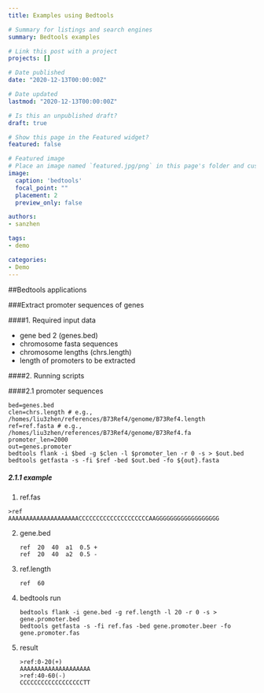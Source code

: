 ```yaml
---
title: Examples using Bedtools

# Summary for listings and search engines
summary: Bedtools examples

# Link this post with a project
projects: []

# Date published
date: "2020-12-13T00:00:00Z"

# Date updated
lastmod: "2020-12-13T00:00:00Z"

# Is this an unpublished draft?
draft: true

# Show this page in the Featured widget?
featured: false

# Featured image
# Place an image named `featured.jpg/png` in this page's folder and customize its options here.
image:
  caption: 'bedtools'
  focal_point: ""
  placement: 2
  preview_only: false

authors:
- sanzhen

tags:
- demo

categories:
- Demo
---
```


##Bedtools applications

###Extract promoter sequences of genes

####1. Required input data

* gene bed 2 (genes.bed)
* chromosome fasta sequences
* chromosome lengths (chrs.length)
* length of promoters to be extracted

####2. Running scripts

####2.1 promoter sequences

```
bed=genes.bed
clen=chrs.length # e.g., /homes/liu3zhen/references/B73Ref4/genome/B73Ref4.length
ref=ref.fasta # e.g., /homes/liu3zhen/references/B73Ref4/genome/B73Ref4.fa
promoter_len=2000
out=genes.promoter
bedtools flank -i $bed -g $clen -l $promoter_len -r 0 -s > $out.bed
bedtools getfasta -s -fi $ref -bed $out.bed -fo ${out}.fasta
```

 ##### 2.1.1 example

1. ref.fas

```
>ref
AAAAAAAAAAAAAAAAAAAACCCCCCCCCCCCCCCCCCCCAAGGGGGGGGGGGGGGGGGG
```

2. gene.bed

   ```
   ref	20	40	a1	0.5	+
   ref	20	40	a2	0.5	-
   ```

3. ref.length

   ```
   ref	60
   ```

4. bedtools run

   ```
   bedtools flank -i gene.bed -g ref.length -l 20 -r 0 -s > gene.promoter.bed
   bedtools getfasta -s -fi ref.fas -bed gene.promoter.beer -fo gene.promoter.fas
   ```

5. result

   ```
   >ref:0-20(+)
   AAAAAAAAAAAAAAAAAAAA
   >ref:40-60(-)
   CCCCCCCCCCCCCCCCCCTT
   ```

   